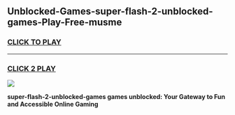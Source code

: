 
## Unblocked-Games-super-flash-2-unblocked-games-Play-Free-musme
<h3>
<a href="https://premium76.site?title=super-flash-2-unblocked-games&ref=18A1">CLICK TO PLAY</a></h3>
<hr>

<h3>
<a href="https://premium76.site?title=super-flash-2-unblocked-games&ref=18A1">CLICK 2 PLAY</a>
  
</h3>

<a href="https://premium76.site?title=super-flash-2-unblocked-games&ref=18A1"><img src="https://clearcache.store/games.png"></a>


**super-flash-2-unblocked-games games unblocked: Your Gateway to Fun and Accessible Online Gaming**
